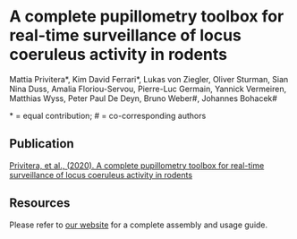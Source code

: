# A complete pupillometry toolbox for real-time surveillance of locus coeruleus activity in rodents

Mattia Privitera\*, Kim David Ferrari\*, Lukas von Ziegler, Oliver Sturman, Sian Nina Duss, Amalia Floriou-Servou, Pierre-Luc Germain, Yannick Vermeiren, Matthias Wyss, Peter Paul De Deyn, Bruno Weber\#, Johannes Bohacek\#

\* = equal contribution; \# = co-corresponding authors

## Publication

[Privitera, et al., (2020). A complete pupillometry toolbox for real-time surveillance of locus coeruleus activity in rodents](https://www.nature.com/articles/s41596-020-0324-6)


## Resources

Please refer to [our website](https://ein-lab.github.io/pupillometry-raspi) for a complete assembly and usage guide.
